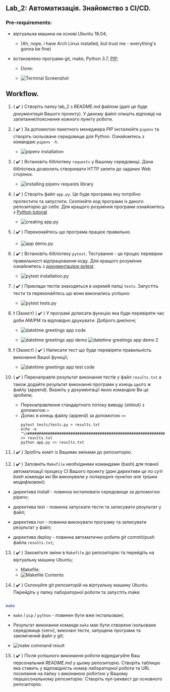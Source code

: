 ## Lab_2: Автоматизація. Знайомство з CI/CD.

### Pre-requirements:

- віртуальна машина на основі Ubuntu 18.04; 

  - (Ah, nope, i have Arch Linux installed, but trust me - everything's gonna be fine)

- встановлено програми git, make, Python 3.7, [PIP](https://linuxize.com/post/how-to-install-pip-on-ubuntu-18.04/);

  - Done: 

  - ![Terminal Screenshot](./imgs/1_installing_utilities.png)



## Workflow.

1. ( :heavy_check_mark: ) Створіть папку lab_2 з _README.md_ файлом (далі це буде *документація* Вашого проекту). У даному файлі опишіть відповіді на запитання/пояснення кожного пункту роботи.

    

2. ( :heavy_check_mark: ) За допомогою пакетного менеджера *PIP* інсталюйте `pipenv` та створіть ізольоване середовище для Python. Ознайомтесь з командаю `pipenv -h`.

    - ![pipenv installation](./imgs/2_installing_pipenv.png)

    

3. ( :heavy_check_mark: ) Встановіть бібліотеку `requests` у Вашому середовищі. Дана бібліотека дозволить створювати HTTP запити до заданих Web сторінок.

    - ![installing pipenv requests library](./imgs/3_pipenv_requests.png) 

    

4. ( :heavy_check_mark: ) Створіть файл `app.py`. Це буде програма яку потрібно протестити та запустити. Скопіюйте код програми із даного репозиторію до себе. Для кращого розуміння програми ознайомтесь з [Python tutorial](https://www.tutorialspoint.com/python/index.htm)

    - ![creating app.py](./imgs/4_app_py.png) 

    

5. ( :heavy_check_mark: ) Переконайтесь що програма працює правильно.

    - ![app demo.py](./imgs/5_app_demo.png) 

    

6. ( :heavy_check_mark: ) Встановіть бібліотеку `pytest`. Тестування - це процес перевірки правильності відпрацювання коду. Для кращого розуміння ознайомтесь з [документацією pytest](https://docs.pytest.org/en/latest/#).

    - ![pytest installation.py](./imgs/6_pytest_install.png) 

    

7. ( :heavy_check_mark: ) Приклади тестів знаходяться в окремій папці `tests`. Запустіть тести та переконайтесь що вони виконались успішно:

    - ![pytest tests.py](./imgs/7_pytests_tests.png) 



8. :exclamation: (Захист) ( :heavy_check_mark: ) У програмі дописати функцію яка буде перевіряти час доби AM/PM та відповідно друкувати: Доброго дня/ночі;

    - ![datetime greetings app code](./imgs/8_datetime_code.png)

    - ![datetime greetings app demo](./imgs/8_1_datetime_demo.png) ![datetime greetings app demo 2](./imgs/8_1_datetime_demo2.png)

    

9. :exclamation: (Захист) ( :heavy_check_mark: ) Написати тест що буде перевіряти правильність виконання Вашої функції;

    - ![datetime greetings app test code](./imgs/9_app_datetime_test_code.png)  

    
10. ( :heavy_check_mark: ) Перенаправте результат виконання тестів у файл `results.txt` а також додайте результат виконання програми у кінець цього ж файлу (append). Вкажіть у документації якою командою Ви це зробили;
    - Перенаправлення стандартного потоку виводу (stdout) з допомогою `>`
    - Допис в кінець файлу (append) за допомогою `>>`
      ``` 
      pytest tests/tests.py > results.txt
      echo -e "\n#########################################################################\n" >> results.txt
      python app.py >> results.txt
      ```
11. ( :heavy_check_mark: ) Зробіть коміт із Вашими змінами до репозиторію.

12. ( :heavy_check_mark: ) Заповніть `Makefile` необхідними командами (bash) для повної автоматизації процесу СІ Вашого проекту (_дані директиви це по суті bash команди які Ви виконували у попередніх пунктах але трішки модифіковані_):

- директива install - повинна інсталювати середовище за допомогою pipenv;

- директива test - повинна запускати тести та записувати результат у файл;

- директива run - повинна виконувати програму та записувати результат у файл;

- директива deploy - повинна автоматично робити git commit/push файла `results.txt`;

13. ( :heavy_check_mark: ) Закомітьте зміни в `Makefile` до репозиторію та перейдіть на віртуальну машину Ubuntu;
    - Makefile:
    - ![Makefile Contents](./imgs/13_makefile_contents.png)

14. ( :heavy_check_mark: ) Склонуйте git репозиторій на віртуальну машину Ubuntu. Перейдіть у папку лабораторної роботи та запустіть make:

```bash

make

```

- `make` / `pip` / `python` - повинен бути вже інстальовані;

- Результат виконання команди `make` має бути створене ізольоване середовище (venv), виконані тести, запущена програма та закомічений файл у git; 
-  ![make command result](./imgs/14_make_result.png)  

15. ( :heavy_check_mark: ) Після успішного виконання роботи відредагуйте Ваш персональний _README.md_ у цьому репозиторію. Створіть таблицю яка ставить у відповідність номер лабораторної роботи та URL посилання на папку з виконаною роботою у Вашому першосональному репозиторію. Створіть пул-реквест до основного репозиторію.





